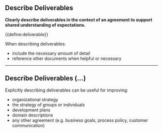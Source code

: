 ## Describe Deliverables

**Clearly describe deliverables in the context of an agreement to support shared understanding of expectations.**

{{define:deliverable}}

When describing deliverables:

-   include the necessary amount of detail
-   reference other documents when helpful or necessary

---

## Describe Deliverables (…)

Explicitly describing deliverables can be useful for improving: 

-   organizational strategy
-   the strategy of groups or individuals
-   development plans
-   domain descriptions
-   any other agreement (e.g. business goals, process policy, customer communication)
